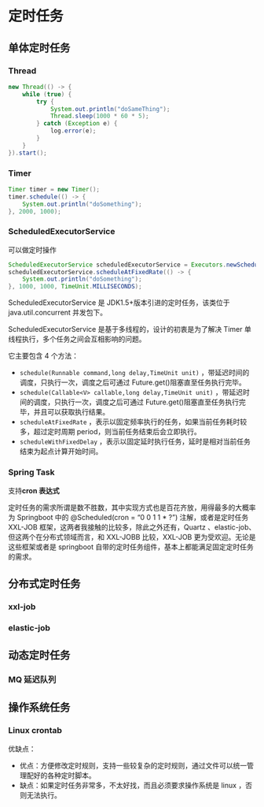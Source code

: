 # 定时任务

## 单体定时任务

### Thread

```java
new Thread(() -> {
    while (true) {
        try {
            System.out.println("doSameThing");
            Thread.sleep(1000 * 60 * 5);
        } catch (Exception e) {
            log.error(e);
        }
    }
}).start();
```

### Timer

```java
Timer timer = new Timer();
timer.schedule(() -> {
    System.out.println("doSomething");
}, 2000, 1000);
```

### ScheduledExecutorService

可以做定时操作

```java
ScheduledExecutorService scheduledExecutorService = Executors.newScheduledThreadPool(5);
scheduledExecutorService.scheduleAtFixedRate(() -> {
    System.out.println("doSomething");
}, 1000, 1000, TimeUnit.MILLISECONDS);
```

ScheduledExecutorService 是 JDK1.5+版本引进的定时任务，该类位于 java.util.concurrent 并发包下。

ScheduledExecutorService 是基于多线程的，设计的初衷是为了解决 Timer 单线程执行，多个任务之间会互相影响的问题。

它主要包含 4 个方法：

- `schedule(Runnable command,long delay,TimeUnit unit)` ，带延迟时间的调度，只执行一次，调度之后可通过 Future.get()阻塞直至任务执行完毕。
- `schedule(Callable<V> callable,long delay,TimeUnit unit)` ，带延迟时间的调度，只执行一次，调度之后可通过 Future.get()阻塞直至任务执行完毕，并且可以获取执行结果。
- `scheduleAtFixedRate` ，表示以固定频率执行的任务，如果当前任务耗时较多，超过定时周期 period，则当前任务结束后会立即执行。
- `scheduleWithFixedDelay` ，表示以固定延时执行任务，延时是相对当前任务结束为起点计算开始时间。

### Spring Task

支持**cron 表达式**

定时任务的需求所谓是数不胜数，其中实现方式也是百花齐放，用得最多的大概率为 Springboot 中的 @Scheduled(cron = “0 0 1 1 \* ?”) 注解，或者是定时任务 XXL-JOB 框架，这两者我接触的比较多，除此之外还有，Quartz 、elastic-job、但这两个在分布式领域而言，和 XXL-JOBB 比较，XXL-JOB 更为受欢迎。无论是这些框架或者是 springboot 自带的定时任务组件，基本上都能满足固定定时任务的需求。

## 分布式定时任务

### xxl-job

### elastic-job

## 动态定时任务

### MQ 延迟队列

## 操作系统任务

### Linux crontab

优缺点：

- 优点：方便修改定时规则，支持一些较复杂的定时规则，通过文件可以统一管理配好的各种定时脚本。
- 缺点：如果定时任务非常多，不太好找，而且必须要求操作系统是 linux ，否则无法执行。
